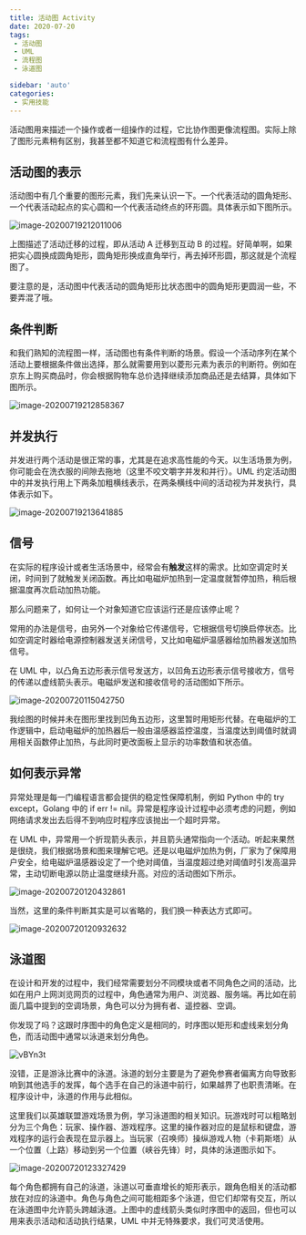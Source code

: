 ```yaml
---
title: 活动图 Activity
date: 2020-07-20
tags:
 - 活动图
 - UML
 - 流程图
 - 泳道图

sidebar: 'auto'
categories:
 - 实用技能
---
```


活动图用来描述一个操作或者一组操作的过程，它比协作图更像流程图。实际上除了图形元素稍有区别，我甚至都不知道它和流程图有什么差异。



## 活动图的表示

活动图中有几个重要的图形元素，我们先来认识一下。一个代表活动的圆角矩形、一个代表活动起点的实心圆和一个代表活动终点的环形圆。具体表示如下图所示。

![image-20200719212011006](https://img.weishidong.com/image-20200719212011006.png)

上图描述了活动迁移的过程，即从活动 A 迁移到互动 B 的过程。好简单啊，如果把实心圆换成圆角矩形，圆角矩形换成直角举行，再去掉环形圆，那这就是个流程图了。

要注意的是，活动图中代表活动的圆角矩形比状态图中的圆角矩形更圆润一些，不要弄混了哦。

## 条件判断

和我们熟知的流程图一样，活动图也有条件判断的场景。假设一个活动序列在某个活动上要根据条件做出选择，那么就需要用到以菱形元素为表示的判断符。例如在京东上购买商品时，你会根据购物车总价选择继续添加商品还是去结算，具体如下图所示。

![image-20200719212858367](https://img.weishidong.com/image-20200719212858367.png)



## 并发执行

并发进行两个活动是很正常的事，尤其是在追求高性能的今天。以生活场景为例，你可能会在洗衣服的间隙去拖地（这里不咬文嚼字并发和并行）。UML 约定活动图中的并发执行用上下两条加粗横线表示，在两条横线中间的活动视为并发执行，具体表示如下。

![image-20200719213641885](https://img.weishidong.com/image-20200719213641885.png)



## 信号

在实际的程序设计或者生活场景中，经常会有**触发**这样的需求。比如空调定时关闭，时间到了就触发关闭函数。再比如电磁炉加热到一定温度就暂停加热，稍后根据温度再次启动加热功能。

那么问题来了，如何让一个对象知道它应该运行还是应该停止呢？

常用的办法是信号，由另外一个对象给它传递信号，它根据信号切换启停状态。比如空调定时器给电源控制器发送关闭信号，又比如电磁炉温感器给加热器发送加热信号。

在 UML 中，以凸角五边形表示信号发送方，以凹角五边形表示信号接收方，信号的传递以虚线箭头表示。电磁炉发送和接收信号的活动图如下所示。

![image-20200720115042750](https://img.weishidong.com/image-20200720115042750.png)

我绘图的时候并未在图形里找到凹角五边形，这里暂时用矩形代替。在电磁炉的工作逻辑中，启动电磁炉的加热器后一般由温感器监控温度，当温度达到阈值时就调用相关函数停止加热，与此同时更改面板上显示的功率数值和状态值。



## 如何表示异常

异常处理是每一门编程语言都会提供的稳定性保障机制，例如 Python 中的 try except，Golang 中的 if err != nil。异常是程序设计过程中必须考虑的问题，例如网络请求发出去后得不到响应时程序应该抛出一个超时异常。

在 UML 中，异常用一个折现箭头表示，并且箭头通常指向一个活动。听起来果然是很绕，我们根据场景和图来理解它吧。还是以电磁炉加热为例，厂家为了保障用户安全，给电磁炉温感器设定了一个绝对阈值，当温度超过绝对阈值时引发高温异常，主动切断电源以防止温度继续升高。对应的活动图如下所示。

![image-20200720120432861](https://img.weishidong.com/image-20200720120432861.png)

当然，这里的条件判断其实是可以省略的，我们换一种表达方式即可。

![image-20200720120932632](https://img.weishidong.com/image-20200720120932632.png)



## 泳道图

在设计和开发的过程中，我们经常需要划分不同模块或者不同角色之间的活动，比如在用户上网浏览网页的过程中，角色通常为用户、浏览器、服务端。再比如在前面几篇中提到的空调场景，角色可以分为拥有者、遥控器、空调。

你发现了吗？这跟时序图中的角色定义是相同的，时序图以矩形和虚线来划分角色，而活动图中通常以泳道来划分角色。

![vBYn3t](https://img.weishidong.com/vBYn3t.png)

没错，正是游泳比赛中的泳道。泳道的划分主要是为了避免参赛者偏离方向导致影响到其他选手的发挥，每个选手在自己的泳道中前行，如果越界了也职责清晰。在程序设计中，泳道的作用与此相似。

这里我们以英雄联盟游戏场景为例，学习泳道图的相关知识。玩游戏时可以粗略划分为三个角色：玩家、操作器、游戏程序。这里的操作器对应的是鼠标和键盘，游戏程序的运行会表现在显示器上。当玩家（召唤师）操纵游戏人物（卡莉斯塔）从一个位置（上路）移动到另一个位置（峡谷先锋）时，具体的泳道图示如下。

![image-20200720123327429](https://img.weishidong.com/image-20200720123327429.png)

每个角色都拥有自己的泳道，泳道以可垂直增长的矩形表示，跟角色相关的活动都放在对应的泳道中。角色与角色之间可能相距多个泳道，但它们却常有交互，所以在泳道图中允许箭头跨越泳道。上图中的虚线箭头类似时序图中的返回，但也可以用来表示活动和活动执行结果，UML 中并无特殊要求，我们可灵活使用。